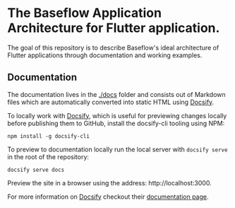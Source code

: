 # The Baseflow Application Architecture for Flutter application.

The goal of this repository is to describe Baseflow's ideal architecture of 
Flutter applications through documentation and working examples.

## Documentation

The documentation lives in the [./docs](./docs) folder and consists out of 
Markdown files which are automatically converted into static HTML using
[Docsify][1].

To locally work with [Docsify][1], which is useful for previewing changes
locally before publishing them to GitHub, install the docsify-cli tooling using
NPM:
```shell
npm install -g docsify-cli
```

To preview to documentation locally run the local server with `docsify serve` 
in the root of the repository:
```shell
docsify serve docs
```
Preview the site in a browser using the address: http://localhost:3000.

For more information on [Docsify][1] checkout their [documentation page][2]. 

[1]: https://docsify.js.org
[2]: https://docsify.js.org/#/?id=docsify

